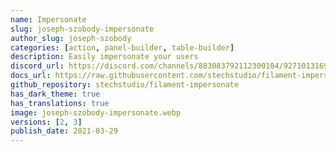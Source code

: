 ```yaml
---
name: Impersonate
slug: joseph-szobody-impersonate
author_slug: joseph-szobody
categories: [action, panel-builder, table-builder]
description: Easily impersonate your users
discord_url: https://discord.com/channels/883083792112300104/927101316990398494
docs_url: https://raw.githubusercontent.com/stechstudio/filament-impersonate/master/README.md
github_repository: stechstudio/filament-impersonate
has_dark_theme: true
has_translations: true
image: joseph-szobody-impersonate.webp
versions: [2, 3]
publish_date: 2021-03-29
---
```

